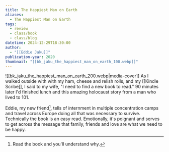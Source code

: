 ```yaml
---
title: The Happiest Man on Earth
aliases:
  - The Happiest Man on Earth
tags:
  - review
  - class/book
  - class/blog
datetime: 2024-12-29T18:30:00
author:
  - "[[Eddie Jaku]]"
publication-year: 2020
thumbnail: "[[bk_jaku_the_happiest_man_on_earth_100.webp]]"
---
```

![[bk_jaku_the_happiest_man_on_earth_200.webp|media-cover]]
As I walked outside with with my ham, cheese and relish rolls, and my [[Kindle Scribe]], I said to my wife, "I need to find a new book to read." 90 minutes later I'd finished lunch and this amazing holocaust story from a man who lived to 101.

Eddie, my new friend[^1], tells of internment in multiple concentration camps and travel across Europe doing all that was necessary to survive. Technically the book is an easy read. Emotionally, it's poignant and serves to get across the message that family, friends and love are what we need to be happy.

[^1]: Read the book and you'll understand why.